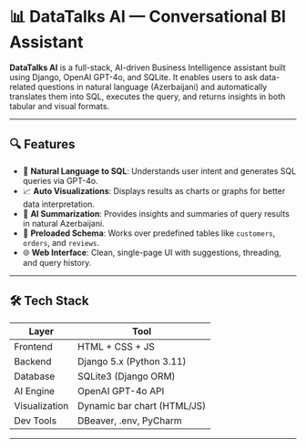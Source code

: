# 📊 DataTalks AI — Conversational BI Assistant

**DataTalks AI** is a full-stack, AI-driven Business Intelligence assistant built using Django, OpenAI GPT-4o, and SQLite. It enables users to ask data-related questions in natural language (Azerbaijani) and automatically translates them into SQL, executes the query, and returns insights in both tabular and visual formats.

---

## 🔍 Features

- 🎤 **Natural Language to SQL**: Understands user intent and generates SQL queries via GPT-4o.
- 📈 **Auto Visualizations**: Displays results as charts or graphs for better data interpretation.
- 🧠 **AI Summarization**: Provides insights and summaries of query results in natural Azerbaijani.
- 🧩 **Preloaded Schema**: Works over predefined tables like `customers`, `orders`, and `reviews`.
- 🌐 **Web Interface**: Clean, single-page UI with suggestions, threading, and query history.

---

## 🛠️ Tech Stack

| Layer         | Tool                      |
|---------------|---------------------------|
| Frontend      | HTML + CSS + JS           |
| Backend       | Django 5.x (Python 3.11)   |
| Database      | SQLite3 (Django ORM)      |
| AI Engine     | OpenAI GPT-4o API         |
| Visualization | Dynamic bar chart (HTML/JS) |
| Dev Tools     | DBeaver, .env, PyCharm      |

---
